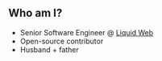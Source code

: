 ## Who am I?

* Senior Software Engineer @ [Liquid Web](https://www.liquidweb.com)
* Open-source contributor
* Husband + father
